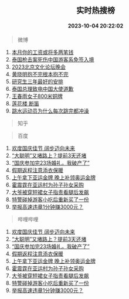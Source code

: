 <div align="center"><h2>实时热搜榜</h2><h4>2023-10-04 20:22:02</h4></div>

> 微博  

1. [本月你的工资或将多两笔钱](https://s.weibo.com/weibo?q=%23%E6%9C%AC%E6%9C%88%E4%BD%A0%E7%9A%84%E5%B7%A5%E8%B5%84%E6%88%96%E5%B0%86%E5%A4%9A%E4%B8%A4%E7%AC%94%E9%92%B1%23&t=31&band_rank=1&Refer=top)<br />
2. [泰国枪击案死伤中国游客系免签入境](https://s.weibo.com/weibo?q=%23%E6%B3%B0%E5%9B%BD%E6%9E%AA%E5%87%BB%E6%A1%88%E6%AD%BB%E4%BC%A4%E4%B8%AD%E5%9B%BD%E6%B8%B8%E5%AE%A2%E7%B3%BB%E5%85%8D%E7%AD%BE%E5%85%A5%E5%A2%83%23&t=31&band_rank=2&Refer=top)<br />
3. [2023北京文化论坛晚会](https://s.weibo.com/weibo?q=%232023%E5%8C%97%E4%BA%AC%E6%96%87%E5%8C%96%E8%AE%BA%E5%9D%9B%E6%99%9A%E4%BC%9A%23&t=31&band_rank=3&Refer=top)<br />
4. [黄晓明抱不完根本抱不完](https://s.weibo.com/weibo?q=%23%E9%BB%84%E6%99%93%E6%98%8E%E6%8A%B1%E4%B8%8D%E5%AE%8C%E6%A0%B9%E6%9C%AC%E6%8A%B1%E4%B8%8D%E5%AE%8C%23&t=31&band_rank=4&Refer=top)<br />
5. [研究生三年最好的安排](https://s.weibo.com/weibo?q=%E7%A0%94%E7%A9%B6%E7%94%9F%E4%B8%89%E5%B9%B4%E6%9C%80%E5%A5%BD%E7%9A%84%E5%AE%89%E6%8E%92&t=31&band_rank=5&Refer=top)<br />
6. [泰国总理致电中国大使道歉](https://s.weibo.com/weibo?q=%23%E6%B3%B0%E5%9B%BD%E6%80%BB%E7%90%86%E8%87%B4%E7%94%B5%E4%B8%AD%E5%9B%BD%E5%A4%A7%E4%BD%BF%E9%81%93%E6%AD%89%23&t=31&band_rank=6&Refer=top)<br />
7. [王春雨女子800米铜牌](https://s.weibo.com/weibo?q=%23%E7%8E%8B%E6%98%A5%E9%9B%A8%E5%A5%B3%E5%AD%90800%E7%B1%B3%E9%93%9C%E7%89%8C%23&t=31&band_rank=7&Refer=top)<br />
8. [莲花楼 断笛](https://s.weibo.com/weibo?q=%E8%8E%B2%E8%8A%B1%E6%A5%BC%20%E6%96%AD%E7%AC%9B&t=31&band_rank=8&Refer=top)<br />
9. [跳水运动员为什么每次跳完都冲澡](https://s.weibo.com/weibo?q=%23%E8%B7%B3%E6%B0%B4%E8%BF%90%E5%8A%A8%E5%91%98%E4%B8%BA%E4%BB%80%E4%B9%88%E6%AF%8F%E6%AC%A1%E8%B7%B3%E5%AE%8C%E9%83%BD%E5%86%B2%E6%BE%A1%23&t=31&band_rank=9&Refer=top)<br />

> 知乎  


> 百度  

1. [欢度国庆佳节 阔步迈向未来](https://www.baidu.com/s?wd=%E6%AC%A2%E5%BA%A6%E5%9B%BD%E5%BA%86%E4%BD%B3%E8%8A%82+%E9%98%94%E6%AD%A5%E8%BF%88%E5%90%91%E6%9C%AA%E6%9D%A5&sa=fyb_news&rsv_dl=fyb_news)<br />
2. [“大聪明”又堵路上？提前3天还堵](https://www.baidu.com/s?wd=%E2%80%9C%E5%A4%A7%E8%81%AA%E6%98%8E%E2%80%9D%E5%8F%88%E5%A0%B5%E8%B7%AF%E4%B8%8A%EF%BC%9F%E6%8F%90%E5%89%8D3%E5%A4%A9%E8%BF%98%E5%A0%B5&sa=fyb_news&rsv_dl=fyb_news)<br />
3. [“国庆参加完23场婚礼，我破产了”](https://www.baidu.com/s?wd=%E2%80%9C%E5%9B%BD%E5%BA%86%E5%8F%82%E5%8A%A0%E5%AE%8C23%E5%9C%BA%E5%A9%9A%E7%A4%BC%EF%BC%8C%E6%88%91%E7%A0%B4%E4%BA%A7%E4%BA%86%E2%80%9D&sa=fyb_news&rsv_dl=fyb_news)<br />
4. [假期返程注意添衣保暖](https://www.baidu.com/s?wd=%E5%81%87%E6%9C%9F%E8%BF%94%E7%A8%8B%E6%B3%A8%E6%84%8F%E6%B7%BB%E8%A1%A3%E4%BF%9D%E6%9A%96&sa=fyb_news&rsv_dl=fyb_news)<br />
5. [上午拿下亚运金牌 晚上补领奥运金牌](https://www.baidu.com/s?wd=%E4%B8%8A%E5%8D%88%E6%8B%BF%E4%B8%8B%E4%BA%9A%E8%BF%90%E9%87%91%E7%89%8C+%E6%99%9A%E4%B8%8A%E8%A1%A5%E9%A2%86%E5%A5%A5%E8%BF%90%E9%87%91%E7%89%8C&sa=fyb_news&rsv_dl=fyb_news)<br />
6. [霍震霆在亚运村为孙子孙女采购](https://www.baidu.com/s?wd=%E9%9C%8D%E9%9C%87%E9%9C%86%E5%9C%A8%E4%BA%9A%E8%BF%90%E6%9D%91%E4%B8%BA%E5%AD%99%E5%AD%90%E5%AD%99%E5%A5%B3%E9%87%87%E8%B4%AD&sa=fyb_news&rsv_dl=fyb_news)<br />
7. [大爷被穿短裙女子指责看腿后发飙](https://www.baidu.com/s?wd=%E5%A4%A7%E7%88%B7%E8%A2%AB%E7%A9%BF%E7%9F%AD%E8%A3%99%E5%A5%B3%E5%AD%90%E6%8C%87%E8%B4%A3%E7%9C%8B%E8%85%BF%E5%90%8E%E5%8F%91%E9%A3%99&sa=fyb_news&rsv_dl=fyb_news)<br />
8. [特警碰掉游客小吃后重新买了一份](https://www.baidu.com/s?wd=%E7%89%B9%E8%AD%A6%E7%A2%B0%E6%8E%89%E6%B8%B8%E5%AE%A2%E5%B0%8F%E5%90%83%E5%90%8E%E9%87%8D%E6%96%B0%E4%B9%B0%E4%BA%86%E4%B8%80%E4%BB%BD&sa=fyb_news&rsv_dl=fyb_news)<br />
9. [举报高速违章1分钟赚3000元？](https://www.baidu.com/s?wd=%E4%B8%BE%E6%8A%A5%E9%AB%98%E9%80%9F%E8%BF%9D%E7%AB%A01%E5%88%86%E9%92%9F%E8%B5%9A3000%E5%85%83%EF%BC%9F&sa=fyb_news&rsv_dl=fyb_news)<br />

> 哔哩哔哩  

1. [欢度国庆佳节 阔步迈向未来](https://www.baidu.com/s?wd=%E6%AC%A2%E5%BA%A6%E5%9B%BD%E5%BA%86%E4%BD%B3%E8%8A%82+%E9%98%94%E6%AD%A5%E8%BF%88%E5%90%91%E6%9C%AA%E6%9D%A5&sa=fyb_news&rsv_dl=fyb_news)<br />
2. [“大聪明”又堵路上？提前3天还堵](https://www.baidu.com/s?wd=%E2%80%9C%E5%A4%A7%E8%81%AA%E6%98%8E%E2%80%9D%E5%8F%88%E5%A0%B5%E8%B7%AF%E4%B8%8A%EF%BC%9F%E6%8F%90%E5%89%8D3%E5%A4%A9%E8%BF%98%E5%A0%B5&sa=fyb_news&rsv_dl=fyb_news)<br />
3. [“国庆参加完23场婚礼，我破产了”](https://www.baidu.com/s?wd=%E2%80%9C%E5%9B%BD%E5%BA%86%E5%8F%82%E5%8A%A0%E5%AE%8C23%E5%9C%BA%E5%A9%9A%E7%A4%BC%EF%BC%8C%E6%88%91%E7%A0%B4%E4%BA%A7%E4%BA%86%E2%80%9D&sa=fyb_news&rsv_dl=fyb_news)<br />
4. [假期返程注意添衣保暖](https://www.baidu.com/s?wd=%E5%81%87%E6%9C%9F%E8%BF%94%E7%A8%8B%E6%B3%A8%E6%84%8F%E6%B7%BB%E8%A1%A3%E4%BF%9D%E6%9A%96&sa=fyb_news&rsv_dl=fyb_news)<br />
5. [上午拿下亚运金牌 晚上补领奥运金牌](https://www.baidu.com/s?wd=%E4%B8%8A%E5%8D%88%E6%8B%BF%E4%B8%8B%E4%BA%9A%E8%BF%90%E9%87%91%E7%89%8C+%E6%99%9A%E4%B8%8A%E8%A1%A5%E9%A2%86%E5%A5%A5%E8%BF%90%E9%87%91%E7%89%8C&sa=fyb_news&rsv_dl=fyb_news)<br />
6. [霍震霆在亚运村为孙子孙女采购](https://www.baidu.com/s?wd=%E9%9C%8D%E9%9C%87%E9%9C%86%E5%9C%A8%E4%BA%9A%E8%BF%90%E6%9D%91%E4%B8%BA%E5%AD%99%E5%AD%90%E5%AD%99%E5%A5%B3%E9%87%87%E8%B4%AD&sa=fyb_news&rsv_dl=fyb_news)<br />
7. [大爷被穿短裙女子指责看腿后发飙](https://www.baidu.com/s?wd=%E5%A4%A7%E7%88%B7%E8%A2%AB%E7%A9%BF%E7%9F%AD%E8%A3%99%E5%A5%B3%E5%AD%90%E6%8C%87%E8%B4%A3%E7%9C%8B%E8%85%BF%E5%90%8E%E5%8F%91%E9%A3%99&sa=fyb_news&rsv_dl=fyb_news)<br />
8. [特警碰掉游客小吃后重新买了一份](https://www.baidu.com/s?wd=%E7%89%B9%E8%AD%A6%E7%A2%B0%E6%8E%89%E6%B8%B8%E5%AE%A2%E5%B0%8F%E5%90%83%E5%90%8E%E9%87%8D%E6%96%B0%E4%B9%B0%E4%BA%86%E4%B8%80%E4%BB%BD&sa=fyb_news&rsv_dl=fyb_news)<br />
9. [举报高速违章1分钟赚3000元？](https://www.baidu.com/s?wd=%E4%B8%BE%E6%8A%A5%E9%AB%98%E9%80%9F%E8%BF%9D%E7%AB%A01%E5%88%86%E9%92%9F%E8%B5%9A3000%E5%85%83%EF%BC%9F&sa=fyb_news&rsv_dl=fyb_news)<br />

